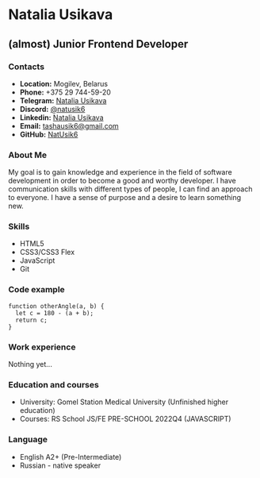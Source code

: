 # Natalia Usikava
## (almost) Junior Frontend Developer
### Contacts
* **Location:** Mogilev, Belarus
* **Phone:** +375 29 744-59-20
* **Telegram:** [Natalia Usikava](https://t.me/Nat_usik_X)
* **Discord:** [@natusik6](https://discordapp.com/users/607297007484141589)
* **Linkedin:** [Natalia Usikava](https://www.linkedin.com/in/natalia-usikava-0b5b34238/)
* **Email:** [tashausik6@gmail.com](tashausik6@gmail.com)
* **GitHub:** [NatUsik6](https://github.com/NatUsik6)

### About Me
My goal is to gain knowledge and experience in the field of software development in order to become a good and worthy developer. I have communication skills with different types of people, I can find an approach to everyone. I have a sense of purpose and a desire to learn something new.
### Skills
* HTML5
* CSS3/CSS3 Flex
* JavaScript 
* Git

### Code example
```
function otherAngle(a, b) {
  let c = 180 - (a + b);
  return c;
}
```
### Work experience
Nothing yet...

### Education and courses
* University: Gomel Station Medical University (Unfinished higher education)
* Courses: RS School JS/FE PRE-SCHOOL 2022Q4 (JAVASCRIPT)

### Language 
* English A2+ (Pre-Intermediate)
* Russian - native speaker
